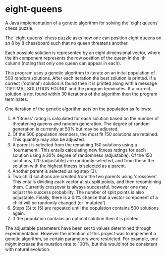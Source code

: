 # eight-queens
A Java implementation of a genetic algorithm for solving the 'eight queens' chess puzzle.

The 'eight queens' chess puzzle asks how one can position eight queens on an 8 by 8 chessboard such that no queen threatens another.

Each possible solution is represented by an eight dimensional vector, where the ith component represents the row position of the queen in the ith column (noting that only one queen can appear in each).

This program uses a genetic algorithm to iterate on an inital population of 500 random solutions. After each iteration the best solution is printed. If a correct ('optimal') solution is found then it is printed along with a message 'OPTIMAL SOLUTION FOUND' and the program terminates. If a correct solution is not found within 30 iterations of the algorithm then the program terminates.

One iteration of the genetic algorithm acts on the population as follows:

  1. A 'fitness' rating is calculated for each solution based on the number of threatening queens and random generation. The degree of random generation is currently at 50% but may be adjusted.
  2. Of the 500 population members, the most fit 150 solutions are retained. This quantity may also be adjusted.
  3. A parent is selected from the remaining 150 solutions using a 'tournament'. This entails calculating new fitness ratings for each solution using a 30% degree of randomness (adjustable). Of the 150 solutions, 120 (adjustable) are randomly selected, and from these the solution with the highest fitness is selected as a parent.
  4. Another parent is selected using step (3).
  5. Two child solutions are created from the two parents using 'crossover'. This entails dividing each vector at six split points, and then recombining them. Currently crossover is always successful, however one may adjust the success probability. The number of split points is also adjustable. Finally, there is a 0.1% chance that a vector component of a child will be randomly changed (or 'mutated').
  6. Steps (3) to (5) are repeated until the population contains 500 solutions again.
  7. If the population contains an optimal solution then it is printed.

The adjustable parameters have been set to values determined through experimentation. However the intention of this project was to implement a genetic algorithm, so certain parameters were restricted. For example, one might increase the mutation rate to 100%, but this would not be consistent with natural evolution.
